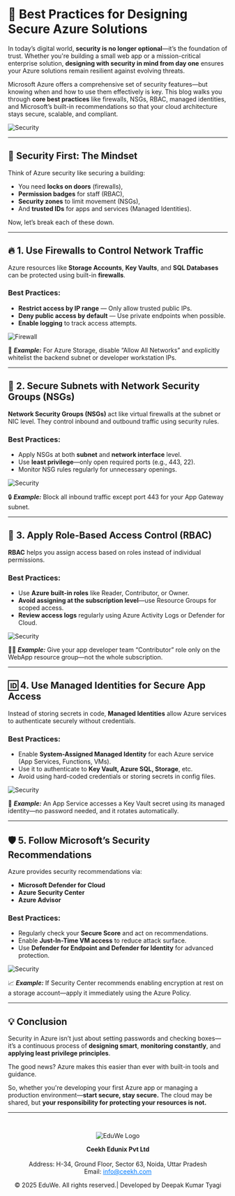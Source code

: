 # 🔐 **Best Practices for Designing Secure Azure Solutions**

In today’s digital world, **security is no longer optional**—it’s the foundation of trust. Whether you're building a small web app or a mission-critical enterprise solution, **designing with security in mind from day one** ensures your Azure solutions remain resilient against evolving threats.

Microsoft Azure offers a comprehensive set of security features—but knowing when and how to use them effectively is key. This blog walks you through **core best practices** like firewalls, NSGs, RBAC, managed identities, and Microsoft’s built-in recommendations so that your cloud architecture stays secure, scalable, and compliant.

![Security](../media/blog51.png)

---

## 🧠 Security First: The Mindset

Think of Azure security like securing a building:
- You need **locks on doors** (firewalls),
- **Permission badges** for staff (RBAC),
- **Security zones** to limit movement (NSGs),
- And **trusted IDs** for apps and services (Managed Identities).

Now, let’s break each of these down.

---

## 🔥 1. Use Firewalls to Control Network Traffic

Azure resources like **Storage Accounts**, **Key Vaults**, and **SQL Databases** can be protected using built-in **firewalls**.

### Best Practices:
- **Restrict access by IP range** — Only allow trusted public IPs.
- **Deny public access by default** — Use private endpoints when possible.
- **Enable logging** to track access attempts.

![Firewall](../media/blog52.png)

🧪 ***Example:*** For Azure Storage, disable “Allow All Networks” and explicitly whitelist the backend subnet or developer workstation IPs.

---

## 🚦 2. Secure Subnets with Network Security Groups (NSGs)

**Network Security Groups (NSGs)** act like virtual firewalls at the subnet or NIC level. They control inbound and outbound traffic using security rules.

### Best Practices:
- Apply NSGs at both **subnet** and **network interface** level.
- Use **least privilege**—only open required ports (e.g., 443, 22).
- Monitor NSG rules regularly for unnecessary openings.

![Security](../media/blog53.png)

🔒 ***Example:*** Block all inbound traffic except port 443 for your App Gateway subnet.

---

## 👥 3. Apply Role-Based Access Control (RBAC)

**RBAC** helps you assign access based on roles instead of individual permissions.

### Best Practices:
- Use **Azure built-in roles** like Reader, Contributor, or Owner.
- **Avoid assigning at the subscription level**—use Resource Groups for scoped access.
- **Review access logs** regularly using Azure Activity Logs or Defender for Cloud.

![Security](../media/blog54.png)

👨‍💻 ***Example:*** Give your app developer team “Contributor” role only on the WebApp resource group—not the whole subscription.

---

## 🆔 4. Use Managed Identities for Secure App Access

Instead of storing secrets in code, **Managed Identities** allow Azure services to authenticate securely without credentials.

### Best Practices:
- Enable **System-Assigned Managed Identity** for each Azure service (App Services, Functions, VMs).
- Use it to authenticate to **Key Vault, Azure SQL, Storage**, etc.
- Avoid using hard-coded credentials or storing secrets in config files.

![Security](../media/blog55.png)

🔑 ***Example:*** An App Service accesses a Key Vault secret using its managed identity—no password needed, and it rotates automatically.

---

## 🛡️ 5. Follow Microsoft’s Security Recommendations

Azure provides security recommendations via:
- **Microsoft Defender for Cloud**
- **Azure Security Center**
- **Azure Advisor**

### Best Practices:
- Regularly check your **Secure Score** and act on recommendations.
- Enable **Just-In-Time VM access** to reduce attack surface.
- Use **Defender for Endpoint and Defender for Identity** for advanced protection.

![Security](../media/blog56.png)

📈 ***Example:*** If Security Center recommends enabling encryption at rest on a storage account—apply it immediately using the Azure Policy.

---

## 💡 Conclusion

Security in Azure isn’t just about setting passwords and checking boxes—it’s a continuous process of **designing smart**, **monitoring constantly**, and **applying least privilege principles**.

The good news? Azure makes this easier than ever with built-in tools and guidance.

So, whether you're developing your first Azure app or managing a production environment—**start secure, stay secure.** The cloud may be shared, but **your responsibility for protecting your resources is not.**

---
<div style="text-align: center; padding-top: 30px;">
  <img src="/images/logo.png" alt="EduWe Logo" style="max-width: 150px; height: auto;">
  <p>
  <center><strong>Ceekh Edunix Pvt Ltd</strong></center><br>
    Address: H-34, Ground Floor, Sector 63, Noida, Uttar Pradesh<br>
    Email: <a href="mailto:info@ceekh.com" style="color: #007bff;">info@ceekh.com</a>
  </p>
  <p style="font-size: 14px; color: #555;"><center>© 2025 EduWe. All rights reserved.| Developed by Deepak Kumar Tyagi </center></p>
</div>